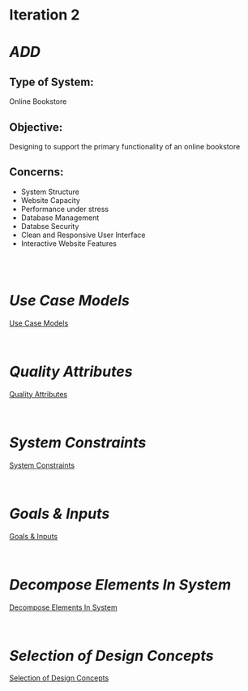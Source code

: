 # **Iteration 2**

# *ADD*

<h2>Type of System:</h2>
<p>Online Bookstore</p>


<h2>Objective:</h2>
<p>Designing to support the primary functionality of an online bookstore</p>

<h2>Concerns:</h2>

* System Structure
* Website Capacity
* Performance under stress
* Database Management
* Databse Security
* Clean and Responsive User Interface
* Interactive Website Features

</br>
</br>

# *Use Case Models*

[Use Case Models](https://github.com/two02k/NoveltyBookstoreArchitecture/tree/main/Iteration2/Use%20Case%20Models)

</br>

# *Quality Attributes*

[Quality Attributes](https://github.com/two02k/NoveltyBookstoreArchitecture/tree/main/Iteration2/Quality%20Attributes)

</br>

# *System Constraints*

[System Constraints](https://github.com/two02k/NoveltyBookstoreArchitecture/tree/main/Iteration2/System%20Constraints)

</br>

# *Goals & Inputs*

[Goals & Inputs](https://github.com/two02k/NoveltyBookstoreArchitecture/tree/main/Iteration2/Goals%20%26%20Inputs)

</br>

# *Decompose Elements In System*

[Decompose Elements In System](https://github.com/two02k/NoveltyBookstoreArchitecture/tree/main/Iteration2/Decompose%20Elements%20In%20System)

</br>

# *Selection of Design Concepts*

[Selection of Design Concepts](https://github.com/two02k/NoveltyBookstoreArchitecture/tree/main/Iteration2/Selection%20of%20Design%20Concepts)
